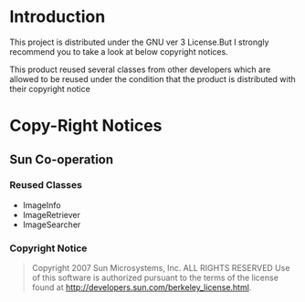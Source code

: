 # Introduction #

This project is distributed under the GNU ver 3 License.But I strongly recommend you to take a look at below copyright notices.

This product reused several classes from other developers which are allowed to be reused under the condition that the product is distributed with their copyright notice


# Copy-Right Notices #

## Sun Co-operation ##

### Reused Classes ###

  * ImageInfo
  * ImageRetriever
  * ImageSearcher

### Copyright Notice ###


> Copyright 2007 Sun Microsystems, Inc. ALL RIGHTS RESERVED Use of
> this software is authorized pursuant to the terms of the license
> found at http://developers.sun.com/berkeley_license.html.
